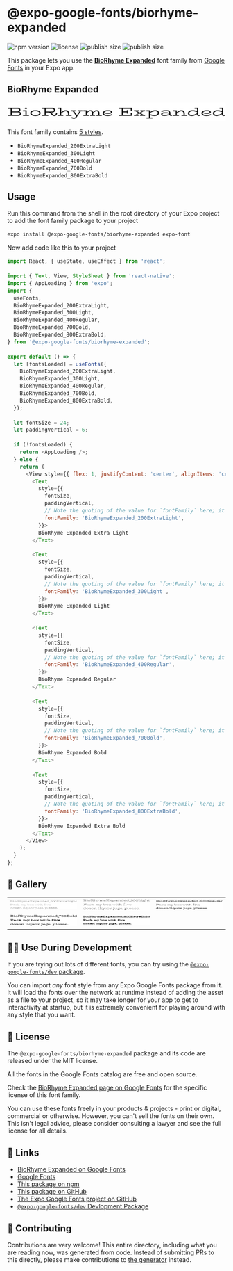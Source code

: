# @expo-google-fonts/biorhyme-expanded

![npm version](https://flat.badgen.net/npm/v/@expo-google-fonts/biorhyme-expanded)
![license](https://flat.badgen.net/github/license/expo/google-fonts)
![publish size](https://flat.badgen.net/packagephobia/install/@expo-google-fonts/biorhyme-expanded)
![publish size](https://flat.badgen.net/packagephobia/publish/@expo-google-fonts/biorhyme-expanded)

This package lets you use the [**BioRhyme Expanded**](https://fonts.google.com/specimen/BioRhyme+Expanded) font family from [Google Fonts](https://fonts.google.com/) in your Expo app.

## BioRhyme Expanded

![BioRhyme Expanded](./font-family.png)

This font family contains [5 styles](#-gallery).

- `BioRhymeExpanded_200ExtraLight`
- `BioRhymeExpanded_300Light`
- `BioRhymeExpanded_400Regular`
- `BioRhymeExpanded_700Bold`
- `BioRhymeExpanded_800ExtraBold`

## Usage

Run this command from the shell in the root directory of your Expo project to add the font family package to your project
```sh
expo install @expo-google-fonts/biorhyme-expanded expo-font
```

Now add code like this to your project
```js
import React, { useState, useEffect } from 'react';

import { Text, View, StyleSheet } from 'react-native';
import { AppLoading } from 'expo';
import {
  useFonts,
  BioRhymeExpanded_200ExtraLight,
  BioRhymeExpanded_300Light,
  BioRhymeExpanded_400Regular,
  BioRhymeExpanded_700Bold,
  BioRhymeExpanded_800ExtraBold,
} from '@expo-google-fonts/biorhyme-expanded';

export default () => {
  let [fontsLoaded] = useFonts({
    BioRhymeExpanded_200ExtraLight,
    BioRhymeExpanded_300Light,
    BioRhymeExpanded_400Regular,
    BioRhymeExpanded_700Bold,
    BioRhymeExpanded_800ExtraBold,
  });

  let fontSize = 24;
  let paddingVertical = 6;

  if (!fontsLoaded) {
    return <AppLoading />;
  } else {
    return (
      <View style={{ flex: 1, justifyContent: 'center', alignItems: 'center' }}>
        <Text
          style={{
            fontSize,
            paddingVertical,
            // Note the quoting of the value for `fontFamily` here; it expects a string!
            fontFamily: 'BioRhymeExpanded_200ExtraLight',
          }}>
          BioRhyme Expanded Extra Light
        </Text>

        <Text
          style={{
            fontSize,
            paddingVertical,
            // Note the quoting of the value for `fontFamily` here; it expects a string!
            fontFamily: 'BioRhymeExpanded_300Light',
          }}>
          BioRhyme Expanded Light
        </Text>

        <Text
          style={{
            fontSize,
            paddingVertical,
            // Note the quoting of the value for `fontFamily` here; it expects a string!
            fontFamily: 'BioRhymeExpanded_400Regular',
          }}>
          BioRhyme Expanded Regular
        </Text>

        <Text
          style={{
            fontSize,
            paddingVertical,
            // Note the quoting of the value for `fontFamily` here; it expects a string!
            fontFamily: 'BioRhymeExpanded_700Bold',
          }}>
          BioRhyme Expanded Bold
        </Text>

        <Text
          style={{
            fontSize,
            paddingVertical,
            // Note the quoting of the value for `fontFamily` here; it expects a string!
            fontFamily: 'BioRhymeExpanded_800ExtraBold',
          }}>
          BioRhyme Expanded Extra Bold
        </Text>
      </View>
    );
  }
};

```

## 🔡 Gallery


||||
|-|-|-|
|![BioRhymeExpanded_200ExtraLight](./BioRhymeExpanded_200ExtraLight.ttf.png)|![BioRhymeExpanded_300Light](./BioRhymeExpanded_300Light.ttf.png)|![BioRhymeExpanded_400Regular](./BioRhymeExpanded_400Regular.ttf.png)||
|![BioRhymeExpanded_700Bold](./BioRhymeExpanded_700Bold.ttf.png)|![BioRhymeExpanded_800ExtraBold](./BioRhymeExpanded_800ExtraBold.ttf.png)|||


## 👩‍💻 Use During Development

If you are trying out lots of different fonts, you can try using the [`@expo-google-fonts/dev` package](https://github.com/expo/google-fonts/tree/master/font-packages/dev#readme).

You can import *any* font style from any Expo Google Fonts package from it. It will load the fonts
over the network at runtime instead of adding the asset as a file to your project, so it may take longer
for your app to get to interactivity at startup, but it is extremely convenient
for playing around with any style that you want.

## 📖 License

The `@expo-google-fonts/biorhyme-expanded` package and its code are released under the MIT license.

All the fonts in the Google Fonts catalog are free and open source.

Check the [BioRhyme Expanded page on Google Fonts](https://fonts.google.com/specimen/BioRhyme+Expanded) for the specific license of this font family.

You can use these fonts freely in your products & projects - print or digital, commercial or otherwise. However, you can't sell the fonts on their own. This isn't legal advice, please consider consulting a lawyer and see the full license for all details.

## 🔗 Links

- [BioRhyme Expanded on Google Fonts](https://fonts.google.com/specimen/BioRhyme+Expanded)
- [Google Fonts](https://fonts.google.com/)
- [This package on npm](https://www.npmjs.com/package/@expo-google-fonts/biorhyme-expanded)
- [This package on GitHub](https://github.com/expo/google-fonts/tree/master/font-packages/biorhyme-expanded)
- [The Expo Google Fonts project on GitHub](https://github.com/expo/google-fonts)
- [`@expo-google-fonts/dev` Devlopment Package](https://github.com/expo/google-fonts/tree/master/font-packages/dev)

## 🤝 Contributing

Contributions are very welcome! This entire directory, including what you are reading now, was generated from code. Instead of submitting PRs to this directly, please make contributions to [the generator](https://github.com/expo/google-fonts/tree/master/packages/generator) instead.
